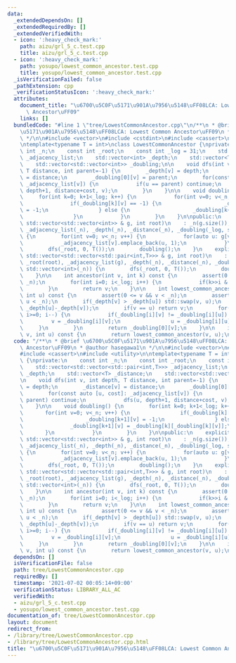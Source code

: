 ```yaml
---
data:
  _extendedDependsOn: []
  _extendedRequiredBy: []
  _extendedVerifiedWith:
  - icon: ':heavy_check_mark:'
    path: aizu/grl_5_c.test.cpp
    title: aizu/grl_5_c.test.cpp
  - icon: ':heavy_check_mark:'
    path: yosupo/lowest_common_ancestor.test.cpp
    title: yosupo/lowest_common_ancestor.test.cpp
  _isVerificationFailed: false
  _pathExtension: cpp
  _verificationStatusIcon: ':heavy_check_mark:'
  attributes:
    document_title: "\u6700\u5C0F\u5171\u901A\u7956\u5148\uFF08LCA: Lowest Common\
      \ Ancestor\uFF09"
    links: []
  bundledCode: "#line 1 \"tree/LowestCommonAncestor.cpp\"\n/**\n * @brief \u6700\u5C0F\
    \u5171\u901A\u7956\u5148\uFF08LCA: Lowest Common Ancestor\uFF09\n * @author hasegawa1\n\
    \ */\n\n#include <vector>\n#include <cstdint>\n#include <cassert>\n#include <utility>\n\
    \ntemplate<typename T = int>\nclass LowestCommonAncestor {\nprivate:\n    const\
    \ int _n;\n    const int _root;\n    const int _log = 31;\n    std::vector<std::vector<std::pair<int,T>>>\
    \ _adjacency_list;\n    std::vector<int> _depth;\n    std::vector<T> _distance;\n\
    \    std::vector<std::vector<int>> _doubling;\n\n    void dfs(int v, int depth,\
    \ T distance, int parent=-1) {\n        _depth[v] = depth;\n        _distance[v]\
    \ = distance;\n        _doubling[0][v] = parent;\n        for(const auto [u, cost]:\
    \ _adjacency_list[v]) {\n            if(u == parent) continue;\n            dfs(u,\
    \ depth+1, distance+cost, v);\n        }\n    }\n\n    void doubling() {\n   \
    \     for(int k=0; k+1<_log; k++) {\n            for(int v=0; v<_n; v++) {\n \
    \               if(_doubling[k][v] == -1) {\n                    _doubling[k+1][v]\
    \ = -1;\n                } else {\n                    _doubling[k+1][v] = _doubling[k][_doubling[k][v]];\n\
    \                }\n            }\n        }\n    }\n\npublic:\n    explicit LowestCommonAncestor(const\
    \ std::vector<std::vector<int>> & g, int root)\n    : _n(g.size()), _root(root),\
    \ _adjacency_list(_n), _depth(_n), _distance(_n), _doubling(_log, std::vector<int>(_n))\
    \ {\n        for(int v=0; v<_n; v++) {\n            for(auto u: g[v]) {\n    \
    \            _adjacency_list[v].emplace_back(u, 1);\n            }\n        }\n\
    \        dfs(_root, 0, T());\n        doubling();\n    }\n    explicit LowestCommonAncestor(const\
    \ std::vector<std::vector<std::pair<int,T>>> & g, int root)\n    : _n(g.size()),\
    \ _root(root), _adjacency_list(g), _depth(_n), _distance(_n), _doubling(_log,\
    \ std::vector<int>(_n)) {\n        dfs(_root, 0, T());\n        doubling();\n\
    \    }\n\n    int ancestor(int v, int k) const {\n        assert(0 <= v && v <\
    \ _n);\n        for(int i=0; i<_log; i++) {\n            if(k>>i & 1) v = _doubling[i][v];\n\
    \        }\n        return v;\n    }\n\n    int lowest_common_ancestor(int v,\
    \ int u) const {\n        assert(0 <= v && v < _n);\n        assert(0 <= u &&\
    \ u < _n);\n        if(_depth[v] > _depth[u]) std::swap(v, u);\n        u = ancestor(u,\
    \ _depth[u]-_depth[v]);\n        if(v == u) return v;\n        for(int i=_log-1;\
    \ i>=0; i--) {\n            if(_doubling[i][v] != _doubling[i][u]) {\n       \
    \         v = _doubling[i][v];\n                u = _doubling[i][u];\n       \
    \     }\n        }\n        return _doubling[0][v];\n    }\n\n    int operator()(int\
    \ v, int u) const {\n        return lowest_common_ancestor(v, u);\n    }\n};\n"
  code: "/**\n * @brief \u6700\u5C0F\u5171\u901A\u7956\u5148\uFF08LCA: Lowest Common\
    \ Ancestor\uFF09\n * @author hasegawa1\n */\n\n#include <vector>\n#include <cstdint>\n\
    #include <cassert>\n#include <utility>\n\ntemplate<typename T = int>\nclass LowestCommonAncestor\
    \ {\nprivate:\n    const int _n;\n    const int _root;\n    const int _log = 31;\n\
    \    std::vector<std::vector<std::pair<int,T>>> _adjacency_list;\n    std::vector<int>\
    \ _depth;\n    std::vector<T> _distance;\n    std::vector<std::vector<int>> _doubling;\n\
    \n    void dfs(int v, int depth, T distance, int parent=-1) {\n        _depth[v]\
    \ = depth;\n        _distance[v] = distance;\n        _doubling[0][v] = parent;\n\
    \        for(const auto [u, cost]: _adjacency_list[v]) {\n            if(u ==\
    \ parent) continue;\n            dfs(u, depth+1, distance+cost, v);\n        }\n\
    \    }\n\n    void doubling() {\n        for(int k=0; k+1<_log; k++) {\n     \
    \       for(int v=0; v<_n; v++) {\n                if(_doubling[k][v] == -1) {\n\
    \                    _doubling[k+1][v] = -1;\n                } else {\n     \
    \               _doubling[k+1][v] = _doubling[k][_doubling[k][v]];\n         \
    \       }\n            }\n        }\n    }\n\npublic:\n    explicit LowestCommonAncestor(const\
    \ std::vector<std::vector<int>> & g, int root)\n    : _n(g.size()), _root(root),\
    \ _adjacency_list(_n), _depth(_n), _distance(_n), _doubling(_log, std::vector<int>(_n))\
    \ {\n        for(int v=0; v<_n; v++) {\n            for(auto u: g[v]) {\n    \
    \            _adjacency_list[v].emplace_back(u, 1);\n            }\n        }\n\
    \        dfs(_root, 0, T());\n        doubling();\n    }\n    explicit LowestCommonAncestor(const\
    \ std::vector<std::vector<std::pair<int,T>>> & g, int root)\n    : _n(g.size()),\
    \ _root(root), _adjacency_list(g), _depth(_n), _distance(_n), _doubling(_log,\
    \ std::vector<int>(_n)) {\n        dfs(_root, 0, T());\n        doubling();\n\
    \    }\n\n    int ancestor(int v, int k) const {\n        assert(0 <= v && v <\
    \ _n);\n        for(int i=0; i<_log; i++) {\n            if(k>>i & 1) v = _doubling[i][v];\n\
    \        }\n        return v;\n    }\n\n    int lowest_common_ancestor(int v,\
    \ int u) const {\n        assert(0 <= v && v < _n);\n        assert(0 <= u &&\
    \ u < _n);\n        if(_depth[v] > _depth[u]) std::swap(v, u);\n        u = ancestor(u,\
    \ _depth[u]-_depth[v]);\n        if(v == u) return v;\n        for(int i=_log-1;\
    \ i>=0; i--) {\n            if(_doubling[i][v] != _doubling[i][u]) {\n       \
    \         v = _doubling[i][v];\n                u = _doubling[i][u];\n       \
    \     }\n        }\n        return _doubling[0][v];\n    }\n\n    int operator()(int\
    \ v, int u) const {\n        return lowest_common_ancestor(v, u);\n    }\n};\n"
  dependsOn: []
  isVerificationFile: false
  path: tree/LowestCommonAncestor.cpp
  requiredBy: []
  timestamp: '2021-07-02 00:05:14+09:00'
  verificationStatus: LIBRARY_ALL_AC
  verifiedWith:
  - aizu/grl_5_c.test.cpp
  - yosupo/lowest_common_ancestor.test.cpp
documentation_of: tree/LowestCommonAncestor.cpp
layout: document
redirect_from:
- /library/tree/LowestCommonAncestor.cpp
- /library/tree/LowestCommonAncestor.cpp.html
title: "\u6700\u5C0F\u5171\u901A\u7956\u5148\uFF08LCA: Lowest Common Ancestor\uFF09"
---
```

